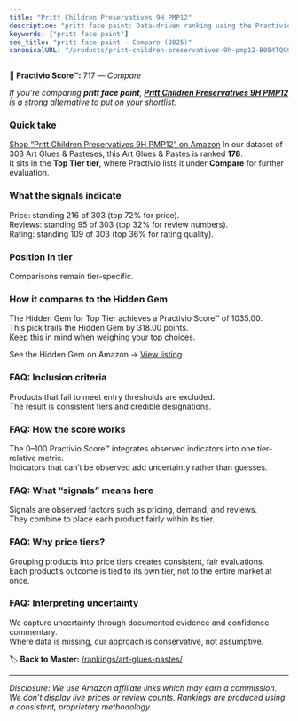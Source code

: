 ```yaml
---
title: "Pritt Children Preservatives 9H PMP12"
description: "pritt face paint: Data-driven ranking using the Practivio Score™. Positioned by quality, value, demand, findability, momentum."
keywords: ["pritt face paint"]
seo_title: "pritt face paint — Compare (2025)"
canonicalURL: "/products/pritt-children-preservatives-9h-pmp12-B084TQG9X4/"
---
```


**🛒 Practivio Score™:** 717 — _Compare_


*If you're comparing **pritt face paint**, **[Pritt Children Preservatives 9H PMP12](https://www.amazon.com/dp/B084TQG9X4?tag=practivio-20)** is a strong alternative to put on your shortlist.*
### Quick take
[Shop “Pritt Children Preservatives 9H PMP12” on Amazon](https://www.amazon.com/dp/B084TQG9X4?tag=practivio-20)
In our dataset of 303 Art Glues & Pasteses, this Art Glues & Pastes is ranked **178**.  
It sits in the **Top Tier tier**, where Practivio lists it under **Compare** for further evaluation.

### What the signals indicate
Price: standing 216 of 303 (top 72% for price).  
Reviews: standing 95 of 303 (top 32% for review numbers).  
Rating: standing 109 of 303 (top 36% for rating quality).  

### Position in tier
Comparisons remain tier-specific.

### How it compares to the Hidden Gem
The Hidden Gem for Top Tier achieves a Practivio Score™ of 1035.00.  
This pick trails the Hidden Gem by 318.00 points.  
Keep this in mind when weighing your top choices.  

See the Hidden Gem on Amazon → [View listing](https://www.amazon.com/dp/B071JPD9M3?tag=practivio-20)

### FAQ: Inclusion criteria
Products that fail to meet entry thresholds are excluded.  
The result is consistent tiers and credible designations.

### FAQ: How the score works
The 0–100 Practivio Score™ integrates observed indicators into one tier-relative metric.  
Indicators that can’t be observed add uncertainty rather than guesses.

### FAQ: What “signals” means here
Signals are observed factors such as pricing, demand, and reviews.  
They combine to place each product fairly within its tier.

### FAQ: Why price tiers?
Grouping products into price tiers creates consistent, fair evaluations.  
Each product’s outcome is tied to its own tier, not to the entire market at once.

### FAQ: Interpreting uncertainty
We capture uncertainty through documented evidence and confidence commentary.  
Where data is missing, our approach is conservative, not assumptive.

<!-- Missing template for Compare/CompareWithinPriceClass -->


🏷️ **Back to Master:** [/rankings/art-glues-pastes/](/rankings/art-glues-pastes/)

---
_Disclosure: We use Amazon affiliate links which may earn a commission. We don’t display live prices or review counts. Rankings are produced using a consistent, proprietary methodology._

